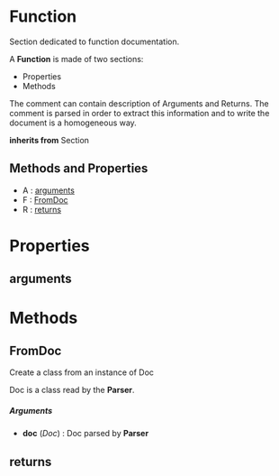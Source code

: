 # Function



Section dedicated to function documentation.

A **Function** is made of two sections:
- Properties
- Methods

The comment can contain description of Arguments and Returns.
The comment is parsed in order to extract this information and to
write the document is a homogeneous way.




**inherits from** Section 

## Methods and Properties
- A : [arguments](#arguments) 
- F : [FromDoc](#fromdoc) 
- R : [returns](#returns) 

# Properties

## arguments





# Methods

## FromDoc

Create a class from an instance of Doc

Doc is a class read by the **Parser**.



##### Arguments

- **doc** (_Doc_) : Doc parsed by **Parser**


## returns





